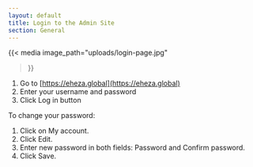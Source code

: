 ```yaml
---
layout: default
title: Login to the Admin Site
section: General
---
```


{{< media
   image_path="uploads/login-page.jpg"
>}}

1. Go to [https://eheza.global](https://eheza.global)
2. Enter your username and password
3. Click Log in button


To change your password:
1. Click on My account.
2. Click Edit.
3. Enter new password in both fields: Password and Confirm password.
4. Click Save.
